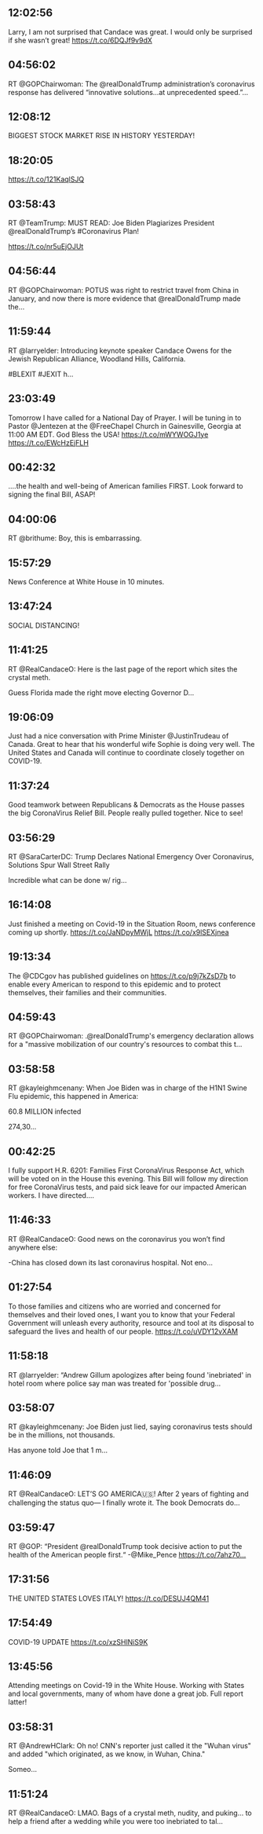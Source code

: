 ## 12:02:56
Larry, I am not surprised that Candace was great. I would only be surprised if she wasn’t great! https://t.co/6DQJf9v9dX
## 04:56:02
RT @GOPChairwoman: The @realDonaldTrump administration’s coronavirus response has delivered “innovative solutions…at unprecedented speed.”…
## 12:08:12
BIGGEST STOCK MARKET RISE IN HISTORY YESTERDAY!
## 18:20:05
https://t.co/121KaqlSJQ
## 03:58:43
RT @TeamTrump: MUST READ: Joe Biden Plagiarizes President @realDonaldTrump’s #Coronavirus Plan!

https://t.co/nr5uEjOJUt
## 04:56:44
RT @GOPChairwoman: POTUS was right to restrict travel from China in January, and now there is more evidence that @realDonaldTrump made the…
## 11:59:44
RT @larryelder: Introducing keynote speaker Candace Owens for the Jewish Republican Alliance, Woodland Hills, California.

#BLEXIT
#JEXIT h…
## 23:03:49
Tomorrow I have called for a National Day of Prayer. I will be tuning in to Pastor @Jentezen at the @FreeChapel Church in Gainesville, Georgia at 11:00 AM EDT. God Bless the USA! https://t.co/mWYWOGJ1ye https://t.co/EWcHzEjFLH
## 00:42:32
....the health and well-being of American families FIRST. Look forward to signing the final Bill, ASAP!
## 04:00:06
RT @brithume: Boy, this is embarrassing.
## 15:57:29
News Conference at White House in 10 minutes.
## 13:47:24
SOCIAL DISTANCING!
## 11:41:25
RT @RealCandaceO: Here is the last page of the report which sites the crystal meth. 

Guess Florida made the right move electing Governor D…
## 19:06:09
Just had a nice conversation with Prime Minister @JustinTrudeau of Canada. Great to hear that his wonderful wife Sophie is doing very well. The United States and Canada will continue to coordinate closely together on COVID-19.
## 11:37:24
Good teamwork between Republicans &amp; Democrats as the House passes the big CoronaVirus Relief Bill. People really pulled together. Nice to see!
## 03:56:29
RT @SaraCarterDC: Trump Declares National Emergency Over Coronavirus, Solutions Spur Wall Street Rally 

Incredible what can be done w/ rig…
## 16:14:08
Just finished a meeting on Covid-19 in the Situation Room, news conference coming up shortly. https://t.co/JaNDpyMWjL https://t.co/x9lSEXjnea
## 19:13:34
The @CDCgov has published guidelines on https://t.co/p9j7kZsD7b to enable every American to respond to this epidemic and to protect themselves, their families and their communities.
## 04:59:43
RT @GOPChairwoman: .@realDonaldTrump's emergency declaration allows for a "massive mobilization of our country's resources to combat this t…
## 03:58:58
RT @kayleighmcenany: When Joe Biden was in charge of the H1N1 Swine Flu epidemic, this happened in America:

60.8 MILLION infected 

274,30…
## 00:42:25
I fully support H.R. 6201: Families First CoronaVirus Response Act, which will be voted on in the House this evening. This Bill will follow my direction for free CoronaVirus tests, and paid sick leave for our impacted American workers. I have directed....
## 11:46:33
RT @RealCandaceO: Good news on the coronavirus you won’t find anywhere else:

-China has closed down its last coronavirus hospital. Not eno…
## 01:27:54
To those families and citizens who are worried and concerned for themselves and their loved ones, I want you to know that your Federal Government will unleash every authority, resource and tool at its disposal to safeguard the lives and health of our people. https://t.co/uVDY12vXAM
## 11:58:18
RT @larryelder: “Andrew Gillum apologizes after being found 'inebriated' in hotel room where police say man was treated for 'possible drug…
## 03:58:07
RT @kayleighmcenany: Joe Biden just lied, saying coronavirus tests should be in the millions, not thousands. 

Has anyone told Joe that 1 m…
## 11:46:09
RT @RealCandaceO: LET’S GO AMERICA🇺🇸! 
After 2 years of fighting and challenging the status quo— I finally wrote it. 
The book Democrats do…
## 03:59:47
RT @GOP: “President @realDonaldTrump took decisive action to put the health of the American people first.“ -@Mike_Pence https://t.co/7ahz70…
## 17:31:56
THE UNITED STATES LOVES ITALY! https://t.co/DESUJ4QM41
## 17:54:49
COVID-19 UPDATE https://t.co/xzSHlNiS9K
## 13:45:56
Attending meetings on Covid-19 in the White House. Working with States and local governments, many of whom have done a great job. Full report latter!
## 03:58:31
RT @AndrewHClark: Oh no! CNN's reporter just called it the "Wuhan virus" and added "which originated, as we know, in Wuhan, China." 

Someo…
## 11:51:24
RT @RealCandaceO: LMAO. Bags of a crystal meth, nudity, and puking... to help a friend after a wedding while you were too inebriated to tal…
